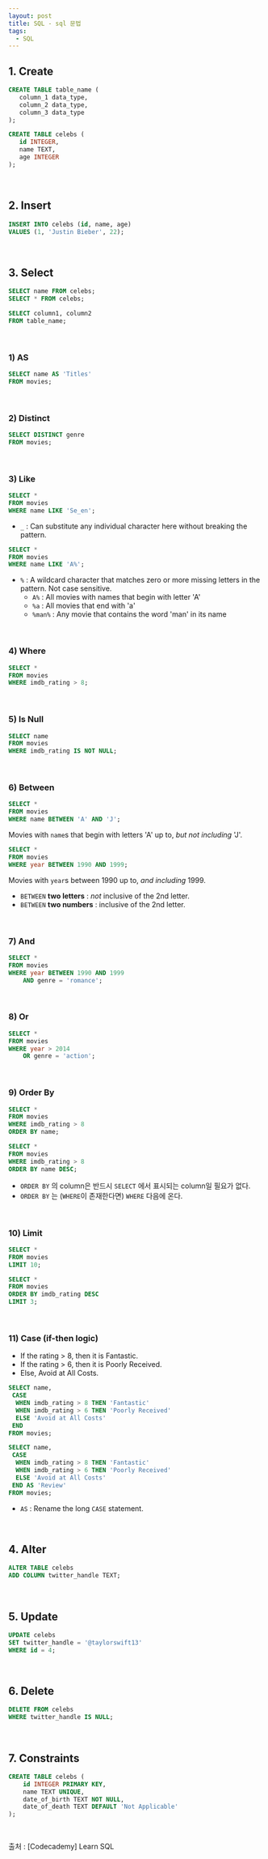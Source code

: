 ```yaml
---
layout: post
title: SQL - sql 문법
tags:
  - SQL
---
```


## 1. Create
```sql
CREATE TABLE table_name (
   column_1 data_type, 
   column_2 data_type, 
   column_3 data_type
);
```

```sql
CREATE TABLE celebs (
   id INTEGER, 
   name TEXT, 
   age INTEGER
);
```


&nbsp;
## 2. Insert

```sql
INSERT INTO celebs (id, name, age)
VALUES (1, 'Justin Bieber', 22);
```


&nbsp;
## 3. Select

```sql
SELECT name FROM celebs;
SELECT * FROM celebs;
```

```sql
SELECT column1, column2
FROM table_name;
```


&nbsp;
### 1) AS

```sql
SELECT name AS 'Titles'
FROM movies;
```


&nbsp;
### 2) Distinct

```sql
SELECT DISTINCT genre
FROM movies;
```


&nbsp;
### 3) Like

```sql
SELECT *
FROM movies
WHERE name LIKE 'Se_en';
```

- `_` : Can substitute any individual character here without breaking the pattern.



```sql
SELECT *
FROM movies
WHERE name LIKE 'A%';
```

- `%` : A wildcard character that matches zero or more missing letters in the pattern. Not case sensitive.
  - `A%` : All movies with names that begin with letter 'A'
  - `%a` : All movies that end with 'a'
  - `%man%` : Any movie that contains the word 'man' in its name


&nbsp;
### 4) Where

```sql
SELECT *
FROM movies
WHERE imdb_rating > 8;
```


&nbsp;
### 5) Is Null

```sql
SELECT name
FROM movies
WHERE imdb_rating IS NOT NULL;
```


&nbsp;
### 6) Between

```sql
SELECT *
FROM movies
WHERE name BETWEEN 'A' AND 'J';
```

Movies with `name`s that begin with letters 'A' up to, _but not including_ 'J'.

```sql
SELECT *
FROM movies
WHERE year BETWEEN 1990 AND 1999;
```

Movies with `year`s between 1990 up to, _and including_ 1999.

- `BETWEEN` __two letters__ : _not_ inclusive of the 2nd letter.
- `BETWEEN` __two numbers__ : inclusive of the 2nd letter.


&nbsp;
### 7) And

```sql
SELECT *
FROM movies
WHERE year BETWEEN 1990 AND 1999
	AND genre = 'romance';
```


&nbsp;
### 8) Or

```sql
SELECT *
FROM movies
WHERE year > 2014
	OR genre = 'action';
```


&nbsp;
### 9) Order By

```sql
SELECT *
FROM movies
WHERE imdb_rating > 8
ORDER BY name;
```

```sql
SELECT *
FROM movies
WHERE imdb_rating > 8
ORDER BY name DESC;
```

- `ORDER BY` 의 column은 반드시 `SELECT` 에서 표시되는 column일 필요가 없다.
- `ORDER BY` 는 (`WHERE`이 존재한다면) `WHERE` 다음에 온다. 


&nbsp;
### 10) Limit

```sql
SELECT *
FROM movies
LIMIT 10;
```

```sql
SELECT *
FROM movies
ORDER BY imdb_rating DESC
LIMIT 3;
```


&nbsp;
### 11) Case (if-then logic)

- If the rating > 8, then it is Fantastic.
- If the rating > 6, then it is Poorly Received.
- Else, Avoid at All Costs.

```sql
SELECT name,
 CASE
  WHEN imdb_rating > 8 THEN 'Fantastic'
  WHEN imdb_rating > 6 THEN 'Poorly Received'
  ELSE 'Avoid at All Costs'
 END
FROM movies;
```

```sql
SELECT name,
 CASE
  WHEN imdb_rating > 8 THEN 'Fantastic'
  WHEN imdb_rating > 6 THEN 'Poorly Received'
  ELSE 'Avoid at All Costs'
 END AS 'Review'
FROM movies;
```

- `AS` : Rename the long `CASE` statement.


&nbsp;
## 4. Alter

```sql
ALTER TABLE celebs
ADD COLUMN twitter_handle TEXT;
```


&nbsp;
## 5. Update

```sql
UPDATE celebs
SET twitter_handle = '@taylorswift13'
WHERE id = 4;
```


&nbsp;
## 6. Delete

```sql
DELETE FROM celebs
WHERE twitter_handle IS NULL;
```


&nbsp;
## 7. Constraints

```sql
CREATE TABLE celebs (
	id INTEGER PRIMARY KEY,
    name TEXT UNIQUE,
    date_of_birth TEXT NOT NULL,
    date_of_death TEXT DEFAULT 'Not Applicable'
);
```


&nbsp;

출처 : [Codecademy] Learn SQL